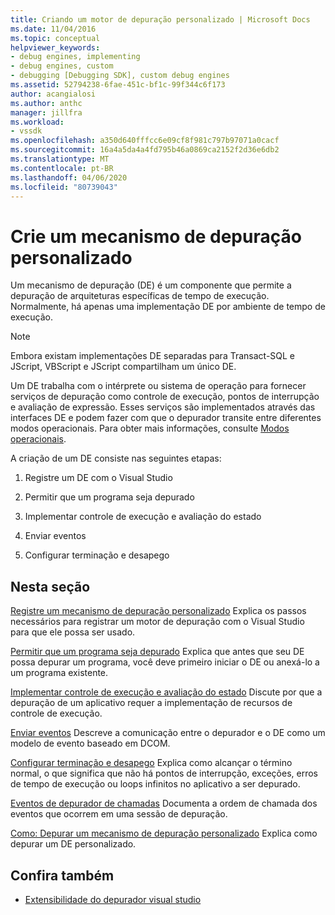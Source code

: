 ```yaml
---
title: Criando um motor de depuração personalizado | Microsoft Docs
ms.date: 11/04/2016
ms.topic: conceptual
helpviewer_keywords:
- debug engines, implementing
- debug engines, custom
- debugging [Debugging SDK], custom debug engines
ms.assetid: 52794238-6fae-451c-bf1c-99f344c6f173
author: acangialosi
ms.author: anthc
manager: jillfra
ms.workload:
- vssdk
ms.openlocfilehash: a350d640fffcc6e09cf8f981c797b97071a0cacf
ms.sourcegitcommit: 16a4a5da4a4fd795b46a0869ca2152f2d36e6db2
ms.translationtype: MT
ms.contentlocale: pt-BR
ms.lasthandoff: 04/06/2020
ms.locfileid: "80739043"
---
```

# <a name="create-a-custom-debug-engine"></a>Crie um mecanismo de depuração personalizado
Um mecanismo de depuração (DE) é um componente que permite a depuração de arquiteturas específicas de tempo de execução. Normalmente, há apenas uma implementação DE por ambiente de tempo de execução.

> [!NOTE]
> Embora existam implementações DE separadas para Transact-SQL e JScript, VBScript e JScript compartilham um único DE.

 Um DE trabalha com o intérprete ou sistema de operação para fornecer serviços de depuração como controle de execução, pontos de interrupção e avaliação de expressão. Esses serviços são implementados através das interfaces DE e podem fazer com que o depurador transite entre diferentes modos operacionais. Para obter mais informações, consulte [Modos operacionais](../../extensibility/debugger/operational-modes.md).

 A criação de um DE consiste nas seguintes etapas:

1. Registre um DE com o Visual Studio

2. Permitir que um programa seja depurado

3. Implementar controle de execução e avaliação do estado

4. Enviar eventos

5. Configurar terminação e desapego

## <a name="in-this-section"></a>Nesta seção
 [Registre um mecanismo de depuração personalizado](../../extensibility/debugger/registering-a-custom-debug-engine.md) Explica os passos necessários para registrar um motor de depuração com o Visual Studio para que ele possa ser usado.

 [Permitir que um programa seja depurado](../../extensibility/debugger/enabling-a-program-to-be-debugged.md) Explica que antes que seu DE possa depurar um programa, você deve primeiro iniciar o DE ou anexá-lo a um programa existente.

 [Implementar controle de execução e avaliação do estado](../../extensibility/debugger/execution-control-and-state-evaluation.md) Discute por que a depuração de um aplicativo requer a implementação de recursos de controle de execução.

 [Enviar eventos](../../extensibility/debugger/sending-events.md) Descreve a comunicação entre o depurador e o DE como um modelo de evento baseado em DCOM.

 [Configurar terminação e desapego](../../extensibility/debugger/termination-and-detaching.md) Explica como alcançar o término normal, o que significa que não há pontos de interrupção, exceções, erros de tempo de execução ou loops infinitos no aplicativo a ser depurado.

 [Eventos de depurador de chamadas](../../extensibility/debugger/calling-debugger-events.md) Documenta a ordem de chamada dos eventos que ocorrem em uma sessão de depuração.

 [Como: Depurar um mecanismo de depuração personalizado](../../extensibility/debugger/how-to-debug-a-custom-debug-engine.md) Explica como depurar um DE personalizado.

## <a name="see-also"></a>Confira também
- [Extensibilidade do depurador visual studio](../../extensibility/debugger/visual-studio-debugger-extensibility.md)
